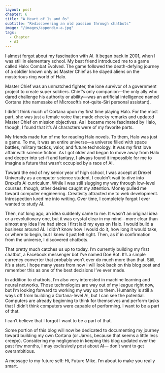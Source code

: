 ```yaml
---
layout: post
chapter: 6
title: "A Heart of 1s and 0s"
subtitle: "Rediscovering an old passion through chatbots"
image: "/images/appendix-a.jpg"
tags:
  - Chapter
  - AI
---
```


I almost forgot about my fascination with AI. It began back in 2001, when I was still in elementary school. My best friend introduced me to a game called Halo: Combat Evolved. The game followed the death-defying journey of a soldier known only as Master Chief as he slayed aliens on the mysterious ring world of Halo. 

Master Chief was an unmatched fighter, the lone survivor of a government project to create super soldiers. Chief’s only companion—the only ally who dared challenge his authority or ability—was an artificial intelligence named Cortana (the namesake of Microsoft’s not-quite-Siri personal assistant). 

I didn’t think much of Cortana upon my first time playing Halo. For the most part, she was just a female voice that made cheeky remarks and updated Master Chief on mission objectives. As I became more fascinated by Halo, though, I found that it’s AI characters were of my favorite parts.

My friends made fun of me for reading Halo novels. To them, Halo was just a game. To me, it was an entire universe—a universe filled with space battles, military tactics, valor, and future technology. It was my first love affair with science fiction. As I got older and began to move away from Halo and deeper into sci-fi and fantasy, I always found it impossible for me to imagine a future that wasn’t occupied by a race of AI.

Toward the end of my senior year of high school, I was accept at Drexel University as a computer science student. I couldn’t wait to dive into Drexel’s AI curriculum. While I was still slugging my way through low-level courses, though, other desires caught my attention. Money pulled me toward computer engineering. Creativity attracted me to web development. Introspection lured me into writing. Over time, I completely forgot I ever wanted to study AI.

Then, not long ago, an idea suddenly came to me. It wasn’t an original idea or a revolutionary one, but it was crystal clear in my mind—more clear than almost any idea I’ve had since I first laid my eyes on Halo. I would build a business around AI. I didn’t know how I would do it, how long it would take, or where to begin, but I knew it just felt right. Then, as if in confirmation from the universe, I discovered chatbots.

That pretty much catches us up to today. I’m currently building my first chatbot, a Facebook messenger bot I’ve named Doe Bot. It’s a simple currency converter that probably won’t ever do much more than that. Still, it’s a start. I hope many years from now I will look back on this blog post and remember this as one of the best decisions I’ve ever made.

In addition to chatbots, I’m also very interested in machine learning and neural networks. Those technologies are way out of my league right now, but I’m looking forward to working my way up to them. Humanity is still a ways off from building a Cortana-level AI, but I can see the potential. Computers are already beginning to think for themselves and perform tasks that I didn’t think computers were capable of performing. I want to be a part of that. 

I can’t believe that I forgot I want to be a part of that.

Some portion of this blog will now be dedicated to documenting my journey toward building my own Cortana (or Jarvis, because that seems a little less creepy). Considering my negligence in keeping this blog updated over the past few months, I may exclusively post about AI— don’t want to get overambitious.

A message to my future self: Hi, Future Mike. I’m about to make you really smart.
